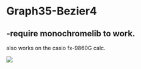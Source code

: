 # Graph35-Bezier4
-require monochromelib to work.
---
also works on the casio fx-9860G calc.


<a><img src="https://i.ibb.co/J2FJ7cp/Annotation-2020-02-08-020808.png" border="0"></a>

